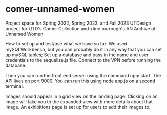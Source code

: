 # comer-unnamed-women
Project space for Spring 2022, Spring 2023, and Fall 2023 UTDesign project for UTD's Comer Collection and xtine burrough's AN Archive of Unnamed Women

How to set up and test/use what we have so far:
We used mySQLWorkbench, but you can probably do it in any way that you can set up mySQL tables;
Set up a database and pass in the name and user credentials to the sequelize.js file. Connect to the VPN before running the database. 

Then you can run the front end server using the command npm start. 
The API lives on port 9000. You can run this using node app.js on a second terminal.

Images should appear in a grid view on the landing page. Clicking on an image will take you to the expanded view with more details about that image.
An exhibitions page is set up for users to add their images to.
